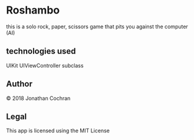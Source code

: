 # Roshambo
this is a solo rock, paper, scissors game that pits you against the computer (AI)
## technologies used
UIKit 
UIViewController subclass
## Author 
&copy; 2018 Jonathan Cochran
## Legal 
This app is licensed using the MIT License
